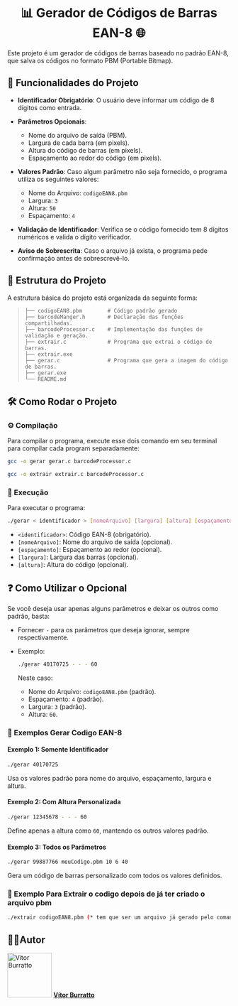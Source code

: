 <h1 align="center"> 📊 Gerador de Códigos de Barras EAN-8 🌐 </h1>

Este projeto é um gerador de códigos de barras baseado no padrão EAN-8, que salva os códigos no formato PBM (Portable Bitmap).

## 🔧 Funcionalidades do Projeto

- **Identificador Obrigatório**: O usuário deve informar um código de 8 dígitos como entrada.

- **Parâmetros Opcionais**:
  - Nome do arquivo de saída (PBM).
  - Largura de cada barra (em pixels).
  - Altura do código de barras (em pixels).
  - Espaçamento ao redor do código (em pixels).

- **Valores Padrão**: Caso algum parâmetro não seja fornecido, o programa utiliza os seguintes valores:
  - Nome do Arquivo: `codigoEAN8.pbm`
  - Largura: `3`
  - Altura: `50`
  - Espaçamento: `4`

- **Validação de Identificador**: Verifica se o código fornecido tem 8 dígitos numéricos e valida o dígito verificador.

- **Aviso de Sobrescrita**: Caso o arquivo já exista, o programa pede confirmação antes de sobrescrevê-lo.


## 📁 Estrutura do Projeto

A estrutura básica do projeto está organizada da seguinte forma:

>     ├── codigoEAN8.pbm        # Código padrão gerado
>     ├── barcodeManger.h       # Declaração das funções compartilhadas.
>     ├── barcodeProcessor.c    # Implementação das funções de validação e geração.
>     ├── extrair.c             # Programa que extrai o código de barras.
>     ├── extrair.exe    
>     ├── gerar.c               # Programa que gera a imagem do código de barras.
>     ├── gerar.exe     
>     └── README.md

## 🛠 Como Rodar o Projeto

### ⚙️ Compilação
Para compilar o programa, execute esse dois comando em seu terminal para compilar cada program separadamente:

```bash
gcc -o gerar gerar.c barcodeProcessor.c    
```

```bash
gcc -o extrair extrair.c barcodeProcessor.c 
```

### 🚀 Execução 
Para executar o programa:
```bash
./gerar < identificador > [nomeArquivo] [largura] [altura] [espaçamento]
```
- `<identificador>`: Código EAN-8 (obrigatório).
- `[nomeArquivo]`: Nome do arquivo de saída (opcional).
- `[espaçamento]`: Espaçamento ao redor (opcional).
- `[largura]`: Largura das barras (opcional).
- `[altura]`: Altura do código (opcional).


## ❓ Como Utilizar o Opcional

Se você deseja usar apenas alguns parâmetros e deixar os outros como padrão, basta:

- Fornecer `-` para os parâmetros que deseja ignorar, sempre respectivamente.

- Exemplo:
  ```bash
  ./gerar 40170725 - - - 60
  ```
  Neste caso:
  - Nome do Arquivo: `codigoEAN8.pbm` (padrão).
  - Espaçamento: `4` (padrão).
  - Largura: `3` (padrão).
  - Altura: `60`.
  

### 📝 Exemplos Gerar Codigo EAN-8
#### Exemplo 1: Somente Identificador
```bash
./gerar 40170725
```
Usa os valores padrão para nome do arquivo, espaçamento, largura e altura.

#### Exemplo 2: Com Altura Personalizada
```bash
./gerar 12345678 - - - 60
```
Define apenas a altura como `60`, mantendo os outros valores padrão.

#### Exemplo 3: Todos os Parâmetros
```bash
./gerar 99887766 meuCodigo.pbm 10 6 40
```
Gera um código de barras personalizado com todos os valores definidos.

### 📠 Exemplo Para Extrair o codigo depois de já ter criado o arquivo pbm

```bash
./extrair codigoEAN8.pbm (* tem que ser um arquivo já gerado pelo comando anterior)
```

## 🧑‍💻Autor 

<img  src="https://github.com/VitorBurratto.png"  alt="Vítor Burratto"  width="100"  height="100"/> **[Vítor Burratto](https://github.com/VitorBurratto)**
